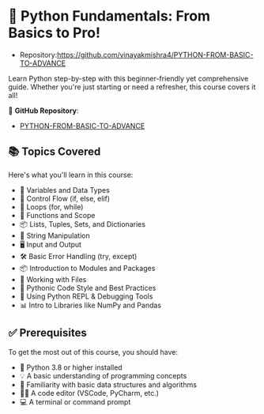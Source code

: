 # 🚀 Python Fundamentals: From Basics to Pro!
- Repository:https://github.com/vinayakmishra4/PYTHON-FROM-BASIC-TO-ADVANCE 

Learn Python step-by-step with this beginner-friendly yet comprehensive guide. Whether you're just starting or need a refresher, this course covers it all!

📌 **GitHub Repository**:
- [PYTHON-FROM-BASIC-TO-ADVANCE](https://github.com/vinayakmishra4/PYTHON-FROM-BASIC-TO-ADVANCE/blob/main/README.md)

## 📚 Topics Covered
Here's what you'll learn in this course:

- 🧮 Variables and Data Types
- 🔁 Control Flow (if, else, elif)
- 🔄 Loops (for, while)
- 🧠 Functions and Scope
- 📦 Lists, Tuples, Sets, and Dictionaries
- 📝 String Manipulation
- 🖥️ Input and Output
- 🛠️ Basic Error Handling (try, except)
- 📦 Introduction to Modules and Packages
- 📂 Working with Files
- 🧪 Pythonic Code Style and Best Practices
- 🧰 Using Python REPL & Debugging Tools
- 📊 Intro to Libraries like NumPy and Pandas

## ✅ Prerequisites

To get the most out of this course, you should have:

- 🐍 Python 3.8 or higher installed
- 💡 A basic understanding of programming concepts
- 🧮 Familiarity with basic data structures and algorithms
- 🧑‍💻 A code editor (VSCode, PyCharm, etc.)
- 💻 A terminal or command prompt
